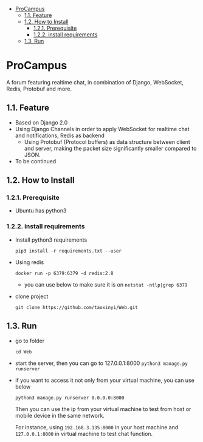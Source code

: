 <!-- TOC -->

- [ProCampus](#procampus)
    - [1.1. Feature](#11-feature)
    - [1.2. How to Install](#12-how-to-install)
        - [1.2.1. Prerequisite](#121-prerequisite)
        - [1.2.2. install requirements](#122-install-requirements)
    - [1.3. Run](#13-run)

<!-- /TOC -->
# ProCampus
A forum featuring realtime chat, in combination of Django, WebSocket, Redis, Protobuf and more.
## 1.1. Feature
- Based on Django 2.0
- Using Django Channels in order to apply WebSocket for realtime chat and notifications, Redis as backend
    - Using Protobuf (Protocol buffers) as data structure between client and server, making the packet size significantly smaller compared to JSON.
- To be continued
## 1.2. How to Install
### 1.2.1. Prerequisite
- Ubuntu has python3
### 1.2.2. install requirements
- Install python3 requirements

    `pip3 install -r requirements.txt --user`
- Using redis

    `docker run -p 6379:6379 -d redis:2.8`


    - you can use below to make sure it is on
     `netstat -ntlp|grep 6379`
- clone project

    `git clone https://github.com/taoxinyi/Web.git`

## 1.3. Run
- go to folder

    `cd Web`

- start the server, then you can go to 127.0.0.1:8000
    `python3 manage.py runserver`



- if you want to access it not only from your  virtual machine, you can use below

    `python3 manage.py runserver 0.0.0.0:8000`

    Then you can use the ip from your virtual machine to test from host or mobile device in the same network.

    For instance, using `192.168.3.135:8000` in your host machine and` 127.0.0.1:8000` in virtual machine to test chat function.
